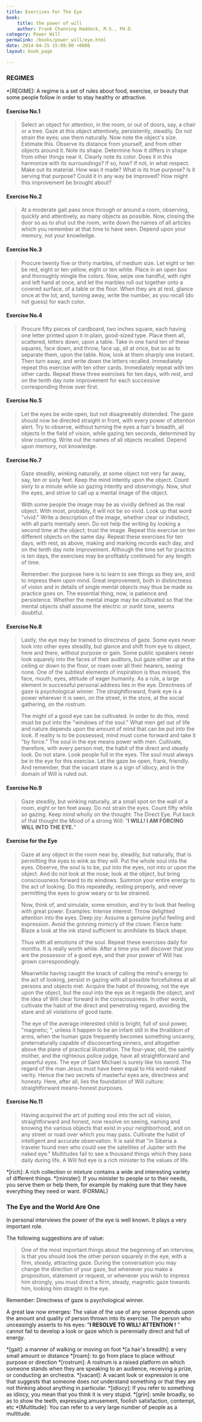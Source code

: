 ```yaml
---
title: Exercises For The Eye
book:
    title: the power of will
    author: Frank Channing Haddock, M.S., PH.D.
category: Power Will
permalink: /books/power_will/eye.html
date: 2014-04-25 15:09:00 +0800
layout: book_page

---
```


### REGIMES

*[REGIME]: A regime is a set of rules about food, exercise, or beauty that some people follow in order to stay healthy or attractive. 

#### Exercise No.1

> Select an object for attention, in the room, or out of doors, say, a chair or a tree. Gaze at this object attentively, persistently, steadily. Do not strain the eyes; use them naturally. Now note the object's size. Estimate this. Observe its distance from yourself, and from other objects around it. Note its shape. Determine how it differs in shape from other things near it. Clearly note its color. Does it in this harmonize with its surroundings? If so, how? If not, in what respect. Make out its material. How was it made? What is its true purpose? Is it serving that purpose? Could it in any way be improved? How might this improvement be brought about?

#### Exercise No.2

> At a moderate gait pass once through or around a room, observing, quickly and attentively, as many objects as possible. Now, closing the door so as to shut out the room, write down the names of all articles which you remember at that time to have seen. Depend upon your memory, not your knowledge.

#### Exercise No.3

> Procure twenty five or thirty marbles, of medium size. Let eight or ten be red, eight or ten yellow, eight or ten white. Place in an open box and thoroughly mingle the colors. Now, seize one handful, with right and left hand at once, and let the marbles roll out together onto a covered surface, of a table or the floor. When they are at rest, glance once at the lot, and, turning away, write the number, as you recall (do not guess) for each color.
 

#### Exercise No.4

> Procure fifty pieces of cardboard, two inches square, each having one letter printed upon it in plain, good-sized type. Place them all, scattered, letters down, upon a table. Take in one hand ten of these squares, face down, and throw, face up, all at once, but so as to separate them, upon the table. Now, look at them sharply one instant. Then turn away, and write down the letters recalled. Immediately repeat this exercise with ten other cards. Immediately repeat with ten other cards. Repeat these three exercises for ten days, with rest, and on the tenth day note improvement for each successive corresponding throw over first.

#### Exercise No.5

> Let the eyes be wide open, but not disagreeably distended. The gaze should now be directed straight in front, with every power of attention alert. Try to observe, without turning the eyes a hair's breadth, all objects in the field of vision, while gazing ten seconds, determined by slow counting. Write out the names of all objects recalled. Depend upon memory, not knowledge.

#### Exercise No.7

> Gaze steadily, winking naturally, at some object not very far away, say, ten or sixty feet. Keep the mind intently upon the object. Count sixty to a minute while so gazing intently and observingly. Now, shut the eyes, and strive to call up a mental image of the object.
>
> With some people the image may be as vividly defined as the real object. With most, probably, it will not be so vivid. Look up that word "vivid." Write a description of the image, whether clear or indistinct, with all parts mentally seen. Do not help the writing by looking a second time at the object; trust the image. Repeat this exercise on ten different objects on the same day. Repeat these exercises for ten days, with rest, as above, making and marking records each day, and on the tenth day note improvement. Although the time set for practice is ten days, the exercises may be profitably continued for any length of time.
> 
> Remember: the purpose here is to learn to see things as they are, and to impress them upon mind. Great improvement, both in distinctness of vision and in details of single mental objects may thus be made as practice goes on. The essential thing, now, is patience and persistence. Whether the mental image may be cultivated so that the mental objects shall assume the electric or sunlit tone, seems doubtful.

#### Exercise No.8

> Lastly, the eye may be trained to directness of gaze. Some eyes never look into other eyes steadily, but glance and shift from eye to object, here and there, without purpose or gain. Some public speakers never look squarely into the faces of their auditors, but gaze either up at the ceiling or down to the floor, or roam over all their hearers, seeing none. One of the subtlest elements of inspiration is thus missed, the face, mouth, eyes, attitude of eager humanity. As a rule, a large element in successful personal address lies in the eye. Directness of gaze is psychological winner. The straightforward, frank eye is a power wherever it is seen, on the street, in the store, at the social gathering, on the rostrum.
>     
> The might of a good eye can be cultivated. In order to do this, mind must be put into the "windows of the soul." What men get out of life and nature depends upon the amount of mind that can be put into the look. If reality is to be possessed, mind must come forward and take it "by force." The soul in the eye means power with men. Cultivate, therefore, with every person met, the habit of the direct and steady look. Do not stare. Look people full in the eyes. The soul must always be in the eye for this exercise. Let the gaze be open, frank, friendly. And remember, that the vacant stare is a sign of idiocy, and in the domain of Will is ruled out. 


#### Exercise No.9
 
> Gaze steadily, but winking naturally, at a small spot on the wall of a room, eight or ten feet away. Do not strain the eyes. Count fifty while so gazing. Keep mind wholly on the thought: The Direct Eye. Put back of that thought the Mood of a strong Will: "**I WILL! I AM FORCING WILL INTO THE EYE.**"


#### Exercise for the Eye

> Gaze at any object in the room near by, steadily, but naturally, that is permitting the eyes to wink as they will. Put the whole soul into the eyes. Observe, the soul is to be, put into the eyes, not into or upon the object. And do not look at the nose; look at the object, but bring consciousness forward to its windows. Summon your entire energy to the act of looking. Do this repeatedly, resting properly, and never permitting the eyes to grow weary or to be strained.
> 
> Now, think of, and simulate, some emotion, and try to look that feeling with great power. Examples: Intense interest: Throw delighted attention into the eyes. Deep joy: Assume a genuine joyful feeling and expression. Avoid the grinning mimicry of the clown. Fierce hate: Blaze a look at the ink stand sufficient to annihilate its black shape.
>
> Thus with all emotions of the soul. Repeat these exercises daily for months. It is really worth while. After a time you will discover that you are the possessor of a good eye, and that your power of Will has grown correspondingly.
>
> 
> Meanwhile having caught the knack of calling the mind's energy to the act of looking, persist in gazing with all possible forcefulness at all persons and objects met. Acquire the habit of throwing, not the eye upon the object, but the soul into the eye as it regards the object, and the idea of Will clear forward in the consciousness. In other words, cultivate the habit of the direct and penetrating regard, avoiding the stare and all violations of good taste.
>
> The eye of the average interested child is bright, full of soul power, "magnetic; ", unless it happen to be an infant still in the thralldom of arms, when the human gaze frequently becomes something uncanny, preternaturally capable of disconcerting sinners, and altogether above the plane of practical illustration. The four-year, old, the saintly mother, and the righteous police judge, have all straightforward and powerful eyes. The eye of Saint Michael is surely like his sword. The regard of the man Jesus must have been equal to His word-naked verity. Hence the two secrets of masterful eyes are, directness and honesty. Here, after all, lies the foundation of Will culture: straightforward means-honest purposes.

#### Exercise No.11

> Having acquired the art of putting soul into the act o£ vision, straightforward and honest, now resolve on seeing, naming and knowing the various objects that exist in your neighborhood, and on any street or road over which you may pass. Cultivate the habit of intelligent and accurate observation. It is said that "in Siberia a traveler found men who could see the satellites of Jupiter with the naked eye." Multitudes fail to see a thousand things which they pass daily during life. A Will fed eye is a rich minister to the values of life. 

*[rich]: A rich collection or mixture contains a wide and interesting variety of different things. 
*[minister]: If you minister to people or to their needs, you serve them or help them, for example by making sure that they have everything they need or want. (FORMAL) 


### The Eye and the World Are One

In personal interviews the power of the eye is well known. It plays a very important role.

The following suggestions are of value:

> One of the most important things about the beginning of an interview, is that you should look the other person squarely in the eye, with a firm, steady, attracting gaze. During the conversation you may change the direction of your gaze, but whenever you make a proposition, statement or request, or whenever you wish to impress him strongly, you must direct a firm, steady, magnetic gaze towards him, looking him straight in the eye.

Remember: Directness of gaze is psychological winner.

A great law now emerges: The value of the use of any sense depends upon the amount and quality of person thrown into its exercise. The person who unceasingly asserts to his eyes: "**I RESOLVE TO WILL! ATTENTION !** " cannot fail to develop a look or gaze which is perennially direct and full of energy.


*[gait]: a manner of walking or moving on foot 
*[a hair's breadth]: a very small amount or distance
*[roam]: to go from place to place without purpose or direction
*[rostrum]: A rostrum is a raised platform on which someone stands when they are speaking to an audience, receiving a prize, or conducting an orchestra. 
*[vacant]: A vacant look or expression is one that suggests that someone does not understand something or that they are not thinking about anything in particular. 
*[idiocy]: If you refer to something as idiocy, you mean that you think it is very stupid. 
*[grin]: smile broadly, so as to show the teeth, expressing amusement, foolish satisfaction, contempt, etc 
*[Multitude]: You can refer to a very large number of people as a multitude.
